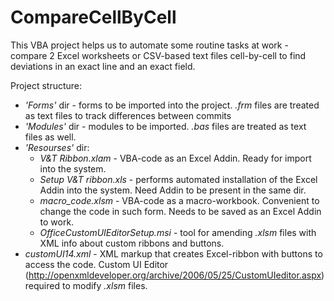 # CompareCellByCell

This VBA project helps us to automate some routine tasks at work - compare 2 Excel worksheets or CSV-based text files cell-by-cell to find deviations in an exact line and an exact field.

Project structure:
- *'Forms'* dir - forms to be imported into the project. *.frm* files are treated as text files to track differences between commits
- *'Modules'* dir - modules to be imported. *.bas* files are treated as text files as well.
- *'Resourses'* dir:
   - *V&T Ribbon.xlam* - VBA-code as an Excel Addin. Ready for import into the system.
   - *Setup V&T ribbon.xls* - performs automated installation of the Excel Addin into the system. Need Addin to be present in the same dir.
   - *macro_code.xlsm* - VBA-code as a macro-workbook. Convenient to change the code in such form. Needs to be saved as an Excel Addin to work.
   - *OfficeCustomUIEditorSetup.msi* - tool for amending *.xlsm* files with XML info about custom ribbons and buttons.
- *customUI14.xml* - XML markup that creates Excel-ribbon with buttons to access the code. Custom UI Editor (http://openxmldeveloper.org/archive/2006/05/25/CustomUIeditor.aspx) required to modify *.xlsm* files.